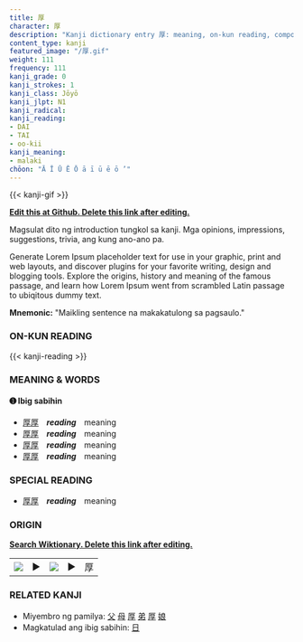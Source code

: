 ```yaml
---
title: 厚
character: 厚
description: "Kanji dictionary entry 厚: meaning, on-kun reading, compounds, origin, related kanji"
content_type: kanji
featured_image: "/厚.gif"
weight: 111
frequency: 111
kanji_grade: 0
kanji_strokes: 1
kanji_class: Jōyō
kanji_jlpt: N1
kanji_radical: 
kanji_reading: 
- DAI
- TAI
- oo-kii
kanji_meaning:
- malaki
chōon: "Ā Ī Ū Ē Ō ā ī ū ē ō ’"
---
```

[//]: # (Don't edit the line below. Kanji animated GIF code is automatically generated.)
{{< kanji-gif >}}

[//]: # (Edit below this line.)

**[Edit this at Github. Delete this link after editing.](https://github.com/tim0g/tim/tree/main/content/kanji/厚/index.md)**

Magsulat dito ng introduction tungkol sa kanji. Mga opinions, impressions, suggestions, trivia, ang kung ano-ano pa.

Generate Lorem Ipsum placeholder text for use in your graphic, print and web layouts, and discover plugins for your favorite writing, design and blogging tools. Explore the origins, history and meaning of the famous passage, and learn how Lorem Ipsum went from scrambled Latin passage to ubiqitous dummy text.
 
**Mnemonic:** "Maikling sentence na makakatulong sa pagsaulo."

### ON-KUN READING

[//]: # (Don't edit the line below. ON-KUN READING code is automatically generated.)
{{< kanji-reading >}}

### MEANING & WORDS

#### ➊ **Ibig sabihin**
  - [厚](../厚)[厚](../厚)　***reading***　meaning
  - [厚](../厚)[厚](../厚)　***reading***　meaning
  - [厚](../厚)[厚](../厚)　***reading***　meaning
  - [厚](../厚)[厚](../厚)　***reading***　meaning

### SPECIAL READING
  - [厚](../厚)[厚](../厚)　***reading***　meaning

### ORIGIN

**[Search Wiktionary. Delete this link after editing.](https://wiktionary.org/wiki/厚)**
<table class="kanji-table"><tr><td>
<img src="60px-厚-bronze.svg.png">
</td><td>▶</td><td>
<img src="60px-厚-oracle.svg.png">
</td><td>▶</td>
<td class="kanji-origin">厚</td>
</tr></table>

### RELATED KANJI
- Miyembro ng pamilya: [父](../父) [母](../母) [厚](../厚) [弟](../弟) [厚](../厚) [娘](../娘)
- Magkatulad ang ibig sabihin: [日](../日)
